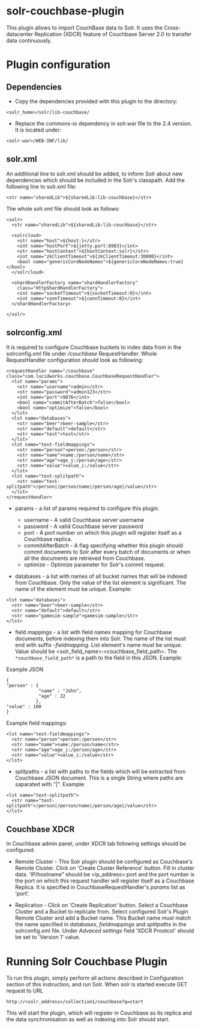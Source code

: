 solr-couchbase-plugin
=====================

This plugin allows to import CouchBase data to Solr. It uses the Cross-datacenter Replication (XDCR) feature of Couchbase Server 2.0 to transfer data continuously.

# Plugin configuration


## Dependencies

* Copy the dependencies provided with this plugin to the directory:
```
<solr_home>/solr/lib-couchbase/
```
* Replace the *commons-io* dependency in solr.war file to the 2.4 version. It is located under:
```
<solr-war>/WEB-INF/lib/
```


## solr.xml

An additional line to solr.xml should be added, to inform Solr about new dependencies which should be included in the Solr's classpath. Add the following line to solr.xml file:

```
<str name="sharedLib">${sharedLib:lib-couchbase}</str>
```

The whole solr.xml file should look as follows:

```
<solr>
  <str name="sharedLib">${sharedLib:lib-couchbase}</str>

  <solrcloud>
    <str name="host">${host:}</str>
    <int name="hostPort">${jetty.port:8983}</int>
    <str name="hostContext">${hostContext:solr}</str>
    <int name="zkClientTimeout">${zkClientTimeout:30000}</int>
    <bool name="genericCoreNodeNames">${genericCoreNodeNames:true}</bool>
  </solrcloud>

  <shardHandlerFactory name="shardHandlerFactory"
    class="HttpShardHandlerFactory">
    <int name="socketTimeout">${socketTimeout:0}</int>
    <int name="connTimeout">${connTimeout:0}</int>
  </shardHandlerFactory>

</solr>
```


## solrconfig.xml

It is required to configure Couchbase buckets to index data from in the solrconfig.xml file under */couchbase* RequestHandler. Whole RequestHandler configuration should look as following:

```
<requestHandler name="/couchbase" class="com.lucidworks.couchbase.CouchbaseRequestHandler">
  <lst name="params">
    <str name="username">admin</str>
    <str name="password">admin123</str>
    <int name="port">9876</int>
    <bool name="commitAfterBatch">false</bool>
    <bool name="optimize">false</bool>
  </lst>
  <lst name="databases">
    <str name="beer">beer-sample</str>
    <str name="default">default</str>
    <str name="test">test</str>
  </lst>`
  <lst name="test-fieldmappings">
    <str name="person">person:/person</str>
    <str name="name">name:/person/name</str>
    <str name="age">age_i:/person/age</str>
    <str name="value">value_i:/value</str>
  </lst>
  <lst name="test-splitpath">
    <str name="test-splitpath">/person|/person/name|/person/age|/value</str>
  </lst>
</requestHandler>
```

* params - a list of params required to configure this plugin.
  - username - A valid Couchbase server username
  - password - A valid Couchbase server password
  - port - A port number on which this plugin will register itself as a Couchbase replica.
  - commitAfterBatch - A flag specifying whether this plugin should commit documents to Solr after every batch of documents or when all the documents are retrieved from Couchbase.
  - optimize - Optimize parameter for Solr's commit request.
  
* databases - a list with names of all bucket names that will be indexed from Couchbase. Only the value of the list element is significant. The name of the element must be unique. Example:
```
<lst name="databases">
  <str name="beer">beer-sample</str>
  <str name="default">default</str>
  <str name="gamesim-sample">gamesim-sample</str>
</lst>
```    
* field mappings - a list with field names mapping for Couchbase documents, before indexing them into Solr. The name of the list must end with suffix *-fieldmapping*. List element's name must be unique. Value should be <solr_field_name>:<couchbase_field_path>. The `*couchbase_field_path*` is a path to the field in this JSON. Example:

Example JSON
```
{
"person" : { 
            "name" : "John",
            "age" : 22
           },
"value" : 100
}
```

Example field mappings:
```
<lst name="test-fieldmappings">
  <str name="person">person:/person</str>
  <str name="name">name:/person/name</str>
  <str name="age">age_i:/person/age</str>
  <str name="value">value_i:/value</str>
</lst>
```

* splitpaths - a list with paths to the fields which will be extracted from Couchbase JSON document. This is a single String where paths are saparated with "|". Example:

```
<lst name="test-splitpath">
  <str name="test-splitpath">/person|/person/name|/person/age|/value</str>
</lst>
 ```


## Couchbase XDCR

In Couchbase admin panel, under XDCR tab following settings should be configured:

* Remote Cluster - This Solr plugin should be configured as Couchbase's Remote Cluster. Click on 'Create Cluster Reference' button. Fill in cluster data. 'IP/hostname" should be <ip_address>:port and the port number is the port on which this request handler will register itself as a Couchbase Replica. It is specified in CouchbaseRequestHandler's *params* list as 'port'.
 
* Replication - Click on 'Create Replication' button. Select a Couchbase Cluster and a Bucket to replicate from. Select configured Solr's Plugin Remote Cluster and add a Bucket name. This Bucket name must match the name specified in *databases*, *fieldmappings* and *splitpaths* in the solrconfig.xml file. Under *Advaced settings* field 'XDCR Prootcol' should be set to 'Version 1' value.


# Running Solr Couchbase Plugin

To run this plugin, simply perform all actions described in Configuration section of this instruction, and run Solr. When solr is started execute GET request to URL

```
http://<solr_address>/collection1/couchbase?q=start
```

This will start the plugin, which will register in Couchbase as its replica and the data synchronisation as well as indexing into Solr should start. 
